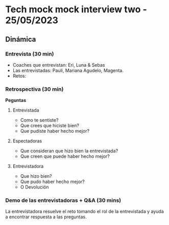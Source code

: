 # Tech mock mock interview two - 25/05/2023

## Dinámica

### Entrevista (30 min)

* Coaches que entrevistan: Eri, Luna & Sebas
* Las entrevistadas: Pauli, Mariana Agudelo, Magenta.
* Retos:

### Retrospectiva (30 min)

__Peguntas__

1. Entrevistada

   - Como te sentiste?
   - Que crees que hiciste bien?
   - Que pudiste haber hecho mejor?

2. Espectadoras

   - Que consideran que hizo bien la entrevistada?
   - Que creen que puede haber hecho mejor?

3. Entrevistadora

   - Que hizo bien?
   - Que pudo haber hecho mejor?
   - O Devolución

### Demo de las entrevistadoras + Q&A  (30 mins)

La entrevistadora resuelve el reto tomando el rol de la entrevistada y ayuda a
encontrar respuesta a las preguntas.
